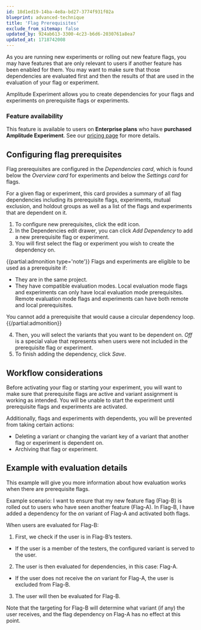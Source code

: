```yaml
---
id: 18d1ed19-14ba-4e8a-bd27-3774f931f02a
blueprint: advanced-technique
title: 'Flag Prerequisites'
exclude_from_sitemap: false
updated_by: 924ab613-3300-4c23-b6d6-2030761a8ea7
updated_at: 1718742008
---
```

As you are running new experiments or rolling out new feature flags, you may have features that are only relevant to users if another feature has been enabled for them. You may want to make sure that those dependencies are evaluated first and then the results of that are used in the evaluation of your flag or experiment.

Amplitude Experiment allows you to create dependencies for your flags and experiments on prerequisite flags or experiments.

### Feature availability

This feature is available to users on **Enterprise plans** who have **purchased Amplitude Experiment**. See our [pricing page](https://amplitude.com/pricing) for more details.

## Configuring flag prerequisites 

Flag prerequisites are configured in the _Dependencies card_, which is found below the _Overview card_ for experiments and below the _Settings card_ for flags. 

For a given flag or experiment, this card provides a summary of all flag dependencies including its prerequisite flags, experiments, mutual exclusion, and holdout groups as well as a list of the flags and experiments that are dependent on it.

1. To configure new prerequisites, click the edit icon.
2. In the Dependencies edit drawer, you can click _Add Dependency_ to add a new prerequisite flag or experiment.
3. You will first select the flag or experiment you wish to create the dependency on.

{{partial:admonition type='note'}}
Flags and experiments are eligible to be used as a prerequisite if:
- They are in the same project.
- They have compatible evaluation modes. Local evaluation mode flags and experiments can only have local evaluation mode prerequisites. Remote evaluation mode flags and experiments can have both remote and local prerequisites.

You cannot add a prerequisite that would cause a circular dependency loop.
{{/partial:admonition}}

4. Then, you will select the variants that you want to be dependent on. _Off_ is a special value that represents when users were not included in the prerequisite flag or experiment.
5. To finish adding the dependency, click _Save_.

## Workflow considerations

Before activating your flag or starting your experiment, you will want to make sure that prerequisite flags are active and variant assignment is working as intended. You will be unable to start the experiment until prerequisite flags and experiments are activated.

Additionally, flags and experiments with dependents, you will be prevented from taking certain actions:
- Deleting a variant or changing the variant key of a variant that another flag or experiment is dependent on.
- Archiving that flag or experiment.

## Example with evaluation details

This example will give you more information about how evaluation works when there are prerequisite flags.

Example scenario: I want to ensure that my new feature flag (Flag-B) is rolled out to users who have seen another feature (Flag-A). In Flag-B, I have added a dependency for the _on_ variant of Flag-A and activated both flags.

When users are evaluated for Flag-B:

1. First, we check if the user is in Flag-B’s testers.
- If the user is a member of the testers, the configured variant is served to the user.
2. The user is then evaluated for dependencies, in this case: Flag-A. 
- If the user does not receive the _on_ variant for Flag-A, the user is excluded from Flag-B.
3. The user will then be evaluated for Flag-B.

Note that the targeting for Flag-B will determine what variant (if any) the user receives, and the flag dependency on Flag-A has no effect at this point.
